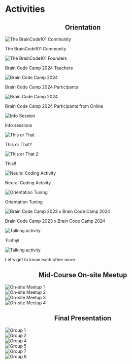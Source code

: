 # Activities

<div style="text-align:center;">
    <h2>Orientation</h2>
</div>
<div class="activities-container">
    <img src="/img-activities/2024-activities/orientation/orientation1.jpg" alt="The BrainCode101 Community">
    <p>The BrainCode101 Community</p>
</div>
<div class="activities-container">
    <img src="/img-activities/2024-activities/orientation/orientation2.jpg" alt="The BrainCode101 Founders">
    <p>Brain Code Camp 2024 Teachers</p>
</div>
<div class="activities-container">
    <img src="/img-activities/2024-activities/orientation/orientation3.jpg" alt="Brain Code Camp 2024">
    <p>Brain Code Camp 2024 Participants</p>
</div>
<div class="activities-container">
    <img src="/img-activities/2024-activities/orientation/orientation4.jpg" alt="Brain Code Camp 2024">
    <p>Brain Code Camp 2024 Participants from Online</p>
</div>
<div class="activities-container">
    <img src="/img-activities/2024-activities/orientation/orientation5.jpg" alt="Info Session">
    <p>Info sessions</p>
</div>
<div class="activities-container">
    <img src="/img-activities/2024-activities/orientation/orientation6.jpg" alt="This or That">
    <p>This or That?</p>
</div>
<div class="activities-container">
    <img src="/img-activities/2024-activities/orientation/orientation7.jpg" alt="This or That 2">
    <p>This!!</p>
</div>
<div class="activities-container">
    <img src="/img-activities/2024-activities/orientation/orientation8.jpg" alt="Neural Coding Activity">
    <p>Neural Coding Activity</p>
</div>
<div class="activities-container">
    <img src="/img-activities/2024-activities/orientation/orientation9.jpg" alt="Orientation Tuning">
    <p>Orientation Tuning</p>
</div>
<div class="activities-container">
    <img src="/img-activities/2024-activities/orientation/orientation10.jpg" alt="Brain Code Camp 2023 x Brain Code Camp 2024">
    <p>Brain Code Camp 2023 x Brain Code Camp 2024</p>
</div>
<div class="activities-container">
    <img src="/img-activities/2024-activities/orientation/orientation11.jpg" alt="Talking activity">
    <p>จับเข่าคุย</p>
</div>
<div class="activities-container">
    <img src="/img-activities/2024-activities/orientation/orientation12.jpg" alt="Talking activity">
    <p>Let's get to know each other more</p>
</div>

<div style="text-align:center;">
    <h2>Mid-Course On-site Meetup</h2>
</div>
<div class="activities-container">
    <img src="/img-activities/2024-activities/on-site-meetup/meetup1.jpg" alt="On-site Meetup 1">
</div>
<div class="activities-container">
    <img src="/img-activities/2024-activities/on-site-meetup/meetup2.jpg" alt="On-site Meetup 2">
</div>
<div class="activities-container">
    <img src="/img-activities/2024-activities/on-site-meetup/meetup3.jpg" alt="On-site Meetup 3">
</div>
<div class="activities-container">
    <img src="/img-activities/2024-activities/on-site-meetup/meetup4.jpg" alt="On-site Meetup 4">
</div>

<div style="text-align:center;">
    <h2>Final Presentation</h2>
</div>
<div class="activities-container">
    <img src="/img-activities/2024-activities/final-presentations/group1.png" alt="Group 1">
</div>
<div class="activities-container">
    <img src="/img-activities/2024-activities/final-presentations/group2.png" alt="Group 2">
</div>
<div class="activities-container">
    <img src="/img-activities/2024-activities/final-presentations/group4.png" alt="Group 4">
</div>
<div class="activities-container">
    <img src="/img-activities/2024-activities/final-presentations/group5.png" alt="Group 5">
</div>
<div class="activities-container">
    <img src="/img-activities/2024-activities/final-presentations/group7.png" alt="Group 7">
</div>
<div class="activities-container">
    <img src="/img-activities/2024-activities/final-presentations/group8.png" alt="Group 8">
</div>
